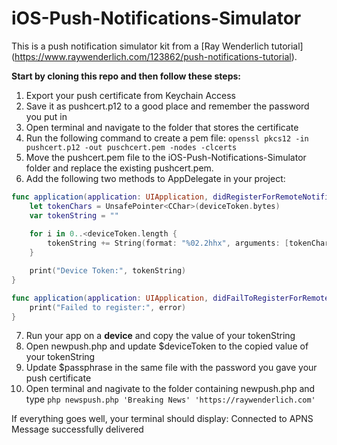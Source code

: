 # iOS-Push-Notifications-Simulator

This is a push notification simulator kit from a [Ray Wenderlich tutorial] (https://www.raywenderlich.com/123862/push-notifications-tutorial).

**Start by cloning this repo and then follow these steps:**

1. Export your push certificate from Keychain Access
2. Save it as pushcert.p12 to a good place and remember the password you put in
3. Open terminal and navigate to the folder that stores the certificate
4. Run the following command to create a pem file:
   `openssl pkcs12 -in pushcert.p12 -out puschcert.pem -nodes -clcerts`
5. Move the pushcert.pem file to the iOS-Push-Notifications-Simulator folder and replace the existing pushcert.pem.
6. Add the following two methods to AppDelegate in your project:
```swift
func application(application: UIApplication, didRegisterForRemoteNotificationsWithDeviceToken deviceToken: NSData) {
    let tokenChars = UnsafePointer<CChar>(deviceToken.bytes)
    var tokenString = ""
                                        
    for i in 0..<deviceToken.length {
        tokenString += String(format: "%02.2hhx", arguments: [tokenChars[i]])
    }

    print("Device Token:", tokenString)
}

func application(application: UIApplication, didFailToRegisterForRemoteNotificationsWithError error: NSError) {
    print("Failed to register:", error)
}
```
7. Run your app on a **device** and copy the value of your tokenString
8. Open newpush.php and update $deviceToken to the copied value of your tokenString
9. Update $passphrase in the same file with the password you gave your push certificate
10. Open terminal and nagivate to the folder containing newpush.php and type
   `php newspush.php 'Breaking News' 'https://raywenderlich.com'`

If everything goes well, your terminal should display:
Connected to APNS
Message successfully delivered

